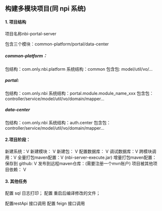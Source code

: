 ## 构建多模块项目(同 npi 系统)
#### 1. 项目结构
项目名称nbi-portal-server

包含三个模块：common-platform/portal/data-center

##### common-platform：
包结构：com.only.nbi.platform
系统结构：common
包含包: model/util/vo/...

##### portal:
包结构：com.only.nbi
系统结构：portal.module.module_name_xxx
包含包：controller/service/model/util/vo/domain/mapper...

##### data-center
包结构：com.only.nbi
系统结构：auth.center
包含包：controller/service/model/util/vo/domain/mapper...

#### 2.项目阶段：
新建系统：V
新建模块： V
新建包： V
配置数据库： V
调试数据库：V
跨模块调用：V
全量打包maven配置：V (nbi-server-execute.jar)
增量打包maven配置：
保存到 github: V
发布到远程maven仓库：(需要注册一个mvn账户)
项目被其他项目依赖： V

#### 3. 其他任务
配置 sql 日志打印；
配置 重启后编译修改的文件；

配置restApi 接口调用
配置 feign 接口调用



